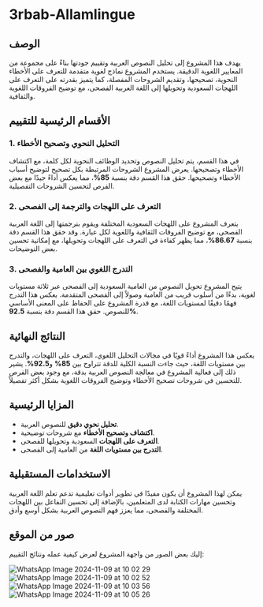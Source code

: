 # 3rbab-Allamlingue

## الوصف

يهدف هذا المشروع إلى تحليل النصوص العربية وتقييم جودتها بناءً على مجموعة من المعايير اللغوية الدقيقة. يستخدم المشروع نماذج لغوية متقدمة للتعرف على الأخطاء النحوية، تصحيحها، وتقديم الشروحات المفصلة، كما يتميز بقدرته على التعرف على اللهجات السعودية وتحويلها إلى اللغة العربية الفصحى، مع توضيح الفروقات اللغوية والثقافية.

## الأقسام الرئيسية للتقييم

### 1. التحليل النحوي وتصحيح الأخطاء
في هذا القسم، يتم تحليل النصوص وتحديد الوظائف النحوية لكل كلمة، مع اكتشاف الأخطاء وتصحيحها. يعرض المشروع الشروحات المرتبطة بكل تصحيح لتوضيح أسباب الأخطاء وتصحيحها. حقق هذا القسم دقة بنسبة **85%**، مما يعكس أداءً جيدًا مع بعض الفرص لتحسين الشروحات التفصيلية.

### 2. التعرف على اللهجات والترجمة إلى الفصحى
يتعرف المشروع على اللهجات السعودية المختلفة ويقوم بترجمتها إلى اللغة العربية الفصحى، مع توضيح الفروقات الثقافية واللغوية لكل عبارة. وقد حقق هذا القسم دقة بنسبة **86.67%**، مما يظهر كفاءة في التعرف على اللهجات وتحويلها، مع إمكانية تحسين بعض التوضيحات.

### 3. التدرج اللغوي بين العامية والفصحى
يتيح المشروع تحويل النصوص من العامية السعودية إلى الفصحى عبر ثلاثة مستويات لغوية، بدءًا من أسلوب قريب من العامية وصولاً إلى الفصحى المتقدمة. يعكس هذا التدرج فهمًا دقيقًا لمستويات اللغة، مع قدرة المشروع على الحفاظ على المعنى الأساسي للنصوص. حقق هذا القسم دقة بنسبة **92.5%**.

## النتائج النهائية

يعكس هذا المشروع أداءً قويًا في مجالات التحليل اللغوي، التعرف على اللهجات، والتدرج بين مستويات اللغة، حيث جاءت النسبة الكلية للدقة تتراوح بين **85%** و**92.5%**. يشير ذلك إلى فعالية المشروع في معالجة النصوص العربية بدقة، مع وجود بعض الفرص للتحسين في شروحات تصحيح الأخطاء وتوضيح الفروقات اللغوية بشكل أكثر تفصيلاً.

## المزايا الرئيسية

- **تحليل نحوي دقيق** للنصوص العربية.
- **اكتشاف وتصحيح الأخطاء** مع شروحات توضيحية.
- **التعرف على اللهجات** السعودية وتحويلها للفصحى.
- **التدرج بين مستويات اللغة** من العامية إلى الفصحى.

## الاستخدامات المستقبلية

يمكن لهذا المشروع أن يكون مفيدًا في تطوير أدوات تعليمية تدعم تعلم اللغة العربية وتحسين مهارات الكتابة لدى المتعلمين، بالإضافة إلى تحسين التفاعل بين اللهجات المختلفة والفصحى، مما يعزز فهم النصوص العربية بشكل أوسع وأدق.

## صور من الموقع

إليك بعض الصور من واجهة المشروع لعرض كيفية عمله ونتائج التقييم:

![WhatsApp Image 2024-11-09 at 10 02 29](https://github.com/user-attachments/assets/59482fe5-e7fe-46b8-bb5f-af1b616b822b)
![WhatsApp Image 2024-11-09 at 10 02 52](https://github.com/user-attachments/assets/2ec74584-1594-4f96-a921-8f4d34ba4618)
![WhatsApp Image 2024-11-09 at 10 03 56](https://github.com/user-attachments/assets/c7713ff1-ea30-4657-80b2-dae0c1667b0b)
![WhatsApp Image 2024-11-09 at 10 05 26](https://github.com/user-attachments/assets/ba1b36bc-fb8b-41ae-91d8-3f2cd6b3f89d)




